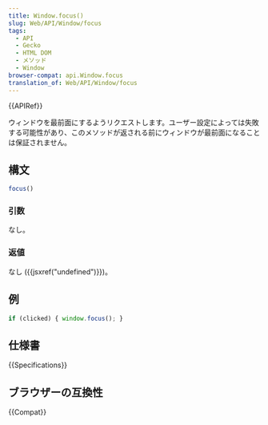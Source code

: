 ```yaml
---
title: Window.focus()
slug: Web/API/Window/focus
tags:
  - API
  - Gecko
  - HTML DOM
  - メソッド
  - Window
browser-compat: api.Window.focus
translation_of: Web/API/Window/focus
---
```

{{APIRef}}

ウィンドウを最前面にするようリクエストします。ユーザー設定によっては失敗する可能性があり、このメソッドが返される前にウィンドウが最前面になることは保証されません。

## 構文

```js
focus()
```

### 引数

なし。

### 返値

なし ({{jsxref("undefined")}})。

## 例

```js
if (clicked) { window.focus(); }
```

## 仕様書

{{Specifications}}

## ブラウザーの互換性

{{Compat}}
